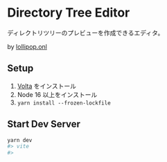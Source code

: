 # Directory Tree Editor

ディレクトリツリーのプレビューを作成できるエディタ。

by [lollipop.onl](https://twitter.com/lollipop_onl)

## Setup

1. [Volta](https://volta.sh) をインストール
1. Node 16 以上をインストール
1. `yarn install --frozen-lockfile`

## Start Dev Server

```sh
yarn dev
#> vite
#>
```
